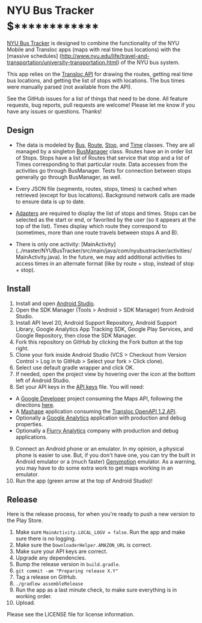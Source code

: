NYU Bus Tracker$$$$$$$$$$$$$$$$$************
===============

[NYU Bus Tracker](http://www.nyubustracker.com/) is designed to combine the functionality of the NYU
Mobile and Transloc apps (maps with real time bus locations) with the [massive schedules]
(http://www.nyu.edu/life/travel-and-transportation/university-transportation.html) of the NYU bus
system.

This app relies on the [Transloc API](http://www.api.transloc.com) for drawing the routes, getting 
real time bus locations, and getting the list of stops with locations. The bus times were manually 
parsed (not available from the API).

See the GitHub issues for a list of things that need to be done. All feature requests, bug reports,
pull requests are welcome! Please let me know if you have any issues or questions. Thanks!

Design
------
* The data is modeled by
[Bus](../master/NYUBusTracker/src/main/java/com/nyubustracker/models/Bus.java),
[Route](../master/NYUBusTracker/src/main/java/com/nyubustracker/models/Route.java),
[Stop](../master/NYUBusTracker/src/main/java/com/nyubustracker/models/Stop.java), and
[Time](../master/NYUBusTracker/src/main/java/com/nyubustracker/models/Time.java)
classes. They are all managed by a singleton
[BusManager](../master/NYUBusTracker/src/main/java/com/nyubustracker/helpers/BusManager.java)
class. Routes have an in order list of Stops. Stops have a list of Routes that service that stop and
a list of Times corresponding to that particular route. Data accesses from the activities go through
BusManager. Tests for connection between stops generally go through BusManager, as well.

* Every JSON file (segments, routes, stops, times) is cached when retrieved (except for bus
locations). Background network calls are made to ensure data is up to date.

* [Adapters](../../tree/master/NYUBusTracker/src/main/java/com/nyubustracker/adapters)
are required to display the list of stops and times. Stops can be selected as the start or end, or
favorited by the user (so it appears at the top of the list). Times display which route they
correspond to (sometimes, more than one route travels between stops A and B).

* There is only one activity: [MainActivity]
(../master/NYUBusTracker/src/main/java/com/nyubustracker/activities/MainActivity.java).
In the future, we may add additional activities to access times in an alternate format (like by
route + stop, instead of stop + stop).

Install
-------
1. Install and open [Android Studio](https://developer.android.com/sdk/installing/studio.html).
2. Open the SDK Manager (Tools > Android > SDK Manager) from Android Studio.
3. Install API level 20, Android Support Repository, Android Support Library, Google Analytics App 
Tracking SDK, Google Play Services, and Google Repository, then close the SDK Manager.
4. Fork this repository on GitHub by clicking the Fork button at the top right.
5. Clone your fork inside Android Studio (VCS > Checkout from Version Control > Log in to GitHub > 
Select your fork > Click clone).
6. Select use default gradle wrapper and click OK.
7. If needed, open the project view by hovering over the icon at the bottom left of Android Studio.
8. Set your API keys in the 
[API keys](../master/NYUBusTracker/src/main/res/values/api-keys.xml) file. You will need:
  * A [Google Developer](https://console.developers.google.com) project consuming the Maps API,
  following the directions 
  [here](https://developers.google.com/maps/documentation/android/start#get_an_android_certificate_and_the_google_maps_api_key).
  * A [Mashape](https://www.mashape.com) application consuming the 
  [Transloc OpenAPI 1.2 API](https://www.mashape.com/transloc/openapi-1-2).
  * Optionally a [Google Analytics](http://www.google.com/analytics/) application with production 
  and debug properties.
  * Optionally a [Flurry Analytics](http://www.flurry.com/) company with production and debug 
  applications.
9. Connect an Android phone or an emulator. In my opinion, a physical phone is easier to use. But,
if you don't have one, you can try the built in Android emulator or a (much faster) 
[Genymotion](http://www.genymotion.com/) emulator. As a warning, you may have to do some extra work 
to get maps working in an emulator.
10. Run the app (green arrow at the top of Android Studio)!

Release
-------
Here is the release process, for when you're ready to push a new version to the Play Store.

1. Make sure `MainActivity.LOCAL_LOGV = false`. Run the app and make sure there is no logging.
2. Make sure the `DownloaderHelper.AMAZON_URL` is correct.
3. Make sure your API keys are correct.
4. Upgrade any dependencies.
5. Bump the release version in `build.gradle`.
6. `git commit -am "Preparing release X.Y"`
7. Tag a release on GitHub.
8. `./gradlew assembleRelease`
9. Run the app as a last minute check, to make sure everything is in working order.
10. Upload.

Please see the LICENSE file for license information.
